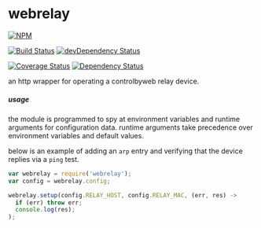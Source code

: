 
# webrelay

[![NPM](https://nodei.co/npm/webrelay.png?compact=true)](https://nodei.co/npm/webrelay/)

[![Build Status](https://travis-ci.org/io-digital/webrelay.svg)](https://travis-ci.org/io-digital/webrelay)
[![devDependency Status](https://david-dm.org/io-digital/webrelay/dev-status.svg)](https://david-dm.org/io-digital/webrelay#info=devDependencies)

[![Coverage Status](https://coveralls.io/repos/io-digital/webrelay/badge.svg?branch=master)](https://coveralls.io/r/io-digital/webrelay?branch=master)
[![Dependency Status](https://david-dm.org/io-digital/webrelay.svg)](https://david-dm.org/io-digital/webrelay)

an http wrapper for operating a controlbyweb relay device.

##### usage

the module is programmed to spy at environment variables and runtime arguments for configuration data. runtime arguments take precedence over environment variables and default values.

below is an example of adding an `arp` entry and verifying that the device replies via a `ping` test.

```js
var webrelay = require('webrelay');
var config = webrelay.config;

webrelay.setup(config.RELAY_HOST, config.RELAY_MAC, (err, res) ->
  if (err) throw err;
  console.log(res);
);
```
